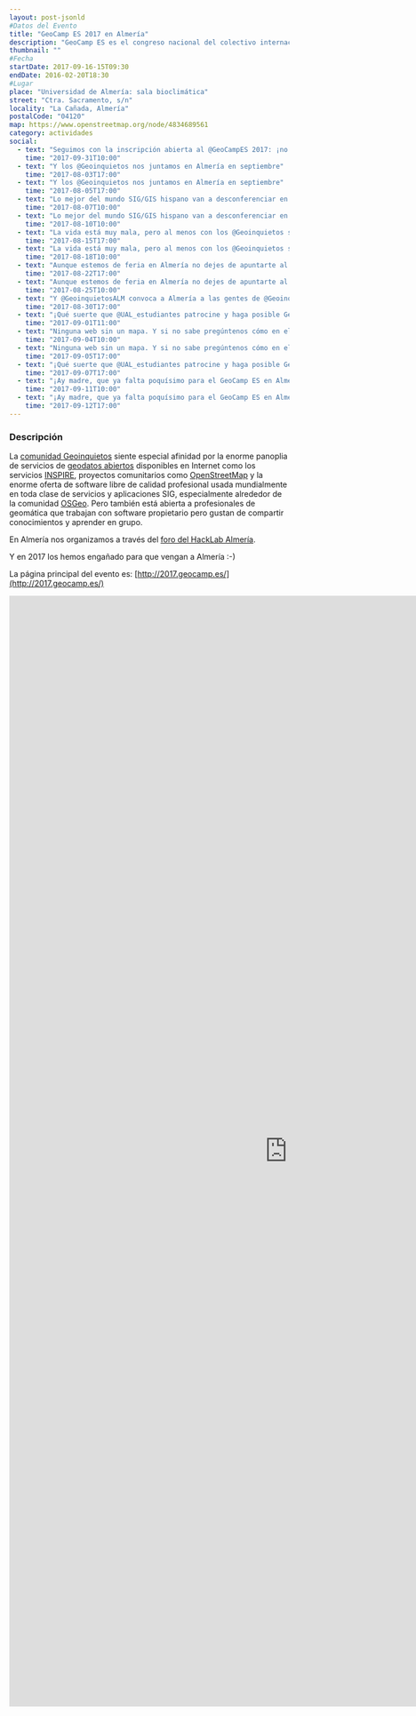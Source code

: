 ```yaml
---
layout: post-jsonld
#Datos del Evento
title: "GeoCamp ES 2017 en Almería"
description: "GeoCamp ES es el congreso nacional del colectivo internacional Geoinquietos, grupos informales que se reúnen para conversar y aprender sobre cualquier tema relacionado con las ciencias de la tierra."
thumbnail: ""
#Fecha
startDate: 2017-09-16-15T09:30
endDate: 2016-02-20T18:30
#Lugar
place: "Universidad de Almería: sala bioclimática"
street: "Ctra. Sacramento, s/n"
locality: "La Cañada, Almería"
postalCode: "04120"
map: https://www.openstreetmap.org/node/4834689561
category: actividades
social:
  - text: "Seguimos con la inscripción abierta al @GeoCampES 2017: ¡no te quedes sin tu entrada!"
    time: "2017-09-31T10:00"
  - text: "Y los @Geoinquietos nos juntamos en Almería en septiembre"
    time: "2017-08-03T17:00"
  - text: "Y los @Geoinquietos nos juntamos en Almería en septiembre"
    time: "2017-08-05T17:00"
  - text: "Lo mejor del mundo SIG/GIS hispano van a desconferenciar en Almería, ¿te apuntas?"
    time: "2017-08-07T10:00"
  - text: "Lo mejor del mundo SIG/GIS hispano van a desconferenciar en Almería, ¿te apuntas?"
    time: "2017-08-10T10:00"
  - text: "La vida está muy mala, pero al menos con los @Geoinquietos se hacen cosas increíbles con los mapas"
    time: "2017-08-15T17:00"
  - text: "La vida está muy mala, pero al menos con los @Geoinquietos se hacen cosas increíbles con los mapas"
    time: "2017-08-18T10:00"
  - text: "Aunque estemos de feria en Almería no dejes de apuntarte al GeoCamp ES 2017 de septiembre ;-)"
    time: "2017-08-22T17:00"
  - text: "Aunque estemos de feria en Almería no dejes de apuntarte al GeoCamp ES 2017 de septiembre ;-)"
    time: "2017-08-25T10:00"
  - text: "Y @GeoinquietosALM convoca a Almería a las gentes de @Geoinquietos, @OSGeo y @OpenStreetMapES"
    time: "2017-08-30T17:00"
  - text: "¡Qué suerte que @UAL_estudiantes patrocine y haga posible GeoCamp ES 2017!"
    time: "2017-09-01T11:00"
  - text: "Ninguna web sin un mapa. Y si no sabe pregúntenos cómo en el GeoCamp ES 2017"
    time: "2017-09-04T10:00"
  - text: "Ninguna web sin un mapa. Y si no sabe pregúntenos cómo en el GeoCamp ES 2017"
    time: "2017-09-05T17:00"
  - text: "¡Qué suerte que @UAL_estudiantes patrocine y haga posible GeoCamp ES 2017!"
    time: "2017-09-07T17:00"
  - text: "¡Ay madre, que ya falta poquísimo para el GeoCamp ES en Almería!"
    time: "2017-09-11T10:00"
  - text: "¡Ay madre, que ya falta poquísimo para el GeoCamp ES en Almería!"
    time: "2017-09-12T17:00"
---
```


### Descripción


La [comunidad Geoinquietos](https://geoinquietosmadrid.github.io/geoinquietos-y-osgeoes/#/) siente especial afinidad por la enorme panoplia de servicios de [geodatos abiertos](http://www.construmatica.com/construpedia/Geodatos_Libres) disponibles en Internet como los servicios  [INSPIRE](https://en.wikipedia.org/wiki/Infrastructure_for_Spatial_Information_in_the_European_Community), proyectos comunitarios como [OpenStreetMap](https://www.openstreetmap.org/) y la enorme oferta de software libre de calidad profesional usada mundialmente en toda clase de servicios y aplicaciones SIG, especialmente alrededor de la comunidad [OSGeo](https://osgeo.org/). Pero también está abierta a profesionales de geomática que trabajan con software propietario pero gustan de compartir conocimientos y aprender en grupo.

En Almería nos organizamos a través del [foro del HackLab Almería](https://foro.hacklabalmeria.net/c/geoinquietosalm).

Y en 2017 los hemos engañado para que vengan a Almería :-)

La página principal del evento es: [http://2017.geocamp.es/](http://2017.geocamp.es/)

<iframe src="http://2017.geocamp.es/" width="1000" height="2000" frameborder="0" style="border:0" allowfullscreen></iframe>
